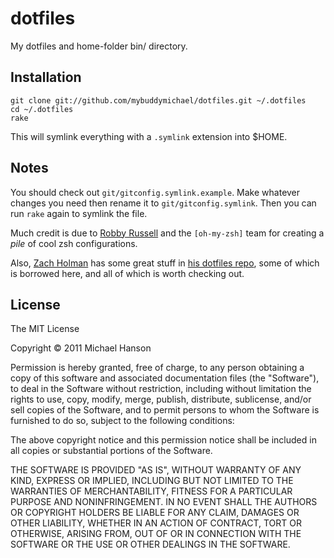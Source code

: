 dotfiles
========

My dotfiles and home-folder bin/ directory.

## Installation

    git clone git://github.com/mybuddymichael/dotfiles.git ~/.dotfiles
    cd ~/.dotfiles
    rake

This will symlink everything with a `.symlink` extension into $HOME.

## Notes

You should check out `git/gitconfig.symlink.example`. Make whatever changes you
need then rename it to `git/gitconfig.symlink`. Then you can run `rake` again
to symlink the file.

Much credit is due to [Robby Russell] and the `[oh-my-zsh]` team for creating a
*pile* of cool zsh configurations.

Also, [Zach Holman] has some great stuff in [his dotfiles repo], some of which
is borrowed here, and all of which is worth checking out.

## License

The MIT License

Copyright © 2011 Michael Hanson

Permission is hereby granted, free of charge, to any person obtaining a copy of
this software and associated documentation files (the "Software"), to deal in
the Software without restriction, including without limitation the rights to
use, copy, modify, merge, publish, distribute, sublicense, and/or sell copies
of the Software, and to permit persons to whom the Software is furnished to do
so, subject to the following conditions:

The above copyright notice and this permission notice shall be included in all
copies or substantial portions of the Software.

THE SOFTWARE IS PROVIDED "AS IS", WITHOUT WARRANTY OF ANY KIND, EXPRESS OR
IMPLIED, INCLUDING BUT NOT LIMITED TO THE WARRANTIES OF MERCHANTABILITY,
FITNESS FOR A PARTICULAR PURPOSE AND NONINFRINGEMENT. IN NO EVENT SHALL THE
AUTHORS OR COPYRIGHT HOLDERS BE LIABLE FOR ANY CLAIM, DAMAGES OR OTHER
LIABILITY, WHETHER IN AN ACTION OF CONTRACT, TORT OR OTHERWISE, ARISING FROM,
OUT OF OR IN CONNECTION WITH THE SOFTWARE OR THE USE OR OTHER DEALINGS IN THE
SOFTWARE.


[Robby Russell]: https://github.com/robbyrussell
[oh-my-zsh]: https://github.com/robbyrussell/oh-my-zsh
[Zach Holman]: https://github.com/holman
[his dotfiles repo]: https://github.com/holman/dotfiles
